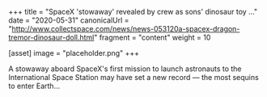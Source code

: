 +++
title = "SpaceX 'stowaway' revealed by crew as sons' dinosaur toy ..."
date = "2020-05-31"
canonicalUrl = "http://www.collectspace.com/news/news-053120a-spacex-dragon-tremor-dinosaur-doll.html"
fragment = "content"
weight = 10

[asset]
    image = "placeholder.png"
+++

A stowaway aboard SpaceX's first mission to launch astronauts to the 
International Space Station may have set a new record — the most sequins to 
enter Earth...
